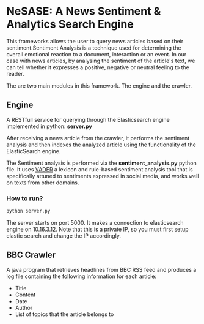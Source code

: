 # NeSASE: A News Sentiment &amp; Analytics Search Engine

This frameworks allows the user to query news articles based on their sentiment.Sentiment Analysis is a technique used for determining the overall emotional reaction to a document, interaction or an event. In our case with news articles, by analysing the sentiment of the article's text, we can tell whether it expresses a positive, negative or neutral feeling to the reader.

The are two main modules in this framework. The engine and the crawler.

## Engine
A RESTfull service for querying through the Elasticsearch engine implemented in  python: **server.py**

After receiving a news article from the crawler, it performs the sentiment analysis and then indexes the analyzed article using the functionality of the ElasticSearch engine. 

The Sentiment analysis is performed via the **sentiment_analysis.py** python file. It uses [VADER](https://github.com/cjhutto/vaderSentiment) a lexicon and rule-based sentiment analysis tool that is specifically attuned to sentiments expressed in social media, and works well on texts from other domains. 


### How to run?

```bash
python server.py
```

The server starts on port 5000. It makes a connection to elasticsearch engine on 10.16.3.12. Note that this is a private IP, so you must first setup elastic search and change the IP accordingly.


## BBC Crawler
A java program that retrieves headlines from BBC RSS feed and produces a log file containing the following information for each article:
* Title
* Content
* Date
* Author
* List of topics that the article belongs to


